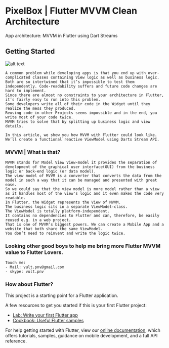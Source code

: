 # PixelBox | Flutter MVVM Clean Architecture

App architecture: MVVM in Flutter using Dart Streams

## Getting Started

![alt text](https://github.com/pixelboxx/fmvvm_pixelbox/blob/master/screenshots/mvvm_pattern.png)

```
A common problem while developing apps is that you end up with over-complicated classes containing View logic as well as business logic.
Both are so intertwined that it’s impossible to test them independently. Code-readability suffers and future code changes are hard to implement.
Since there are almost no constraints to your architecture in Flutter, it’s fairly easy to run into this problem.
Some developers write all of their code in the Widget until they realize the mess they produced.
Reusing code in other Projects seems impossible and in the end, you write most of your code twice.
MVVM tries to solve that by splitting up business logic and view details.

In this article, we show you how MVVM with Flutter could look like.
We’ll create a functional reactive ViewModel using Darts Stream API.
```

### MVVM | What is that?

```
MVVM stands for Model View View-model it provides the separation of development of the graphical user interface(GUI) from the business logic or back-end logic (or data model).
The view model of MVVM is a converter that converts the data from the model in such a way that it can be managed and presented with great ease.
So we could say that the view model is more model rather than a view as it handles most of the view's logic and it even makes the code very readable.
In Flutter, the Widget represents the View of MVVM.
The business logic sits in a separate ViewModel-class.
The ViewModel is totally platform-independent.
It contains no dependencies to Flutter and can, therefore, be easily reused e.g. in a web project.
That is one of MVVM’s biggest powers. We can create a Mobile App and a website that both share the same ViewModel.
You don’t need to reinvent and write the logic twice.
```

### Looking other good boys to help me bring more Flutter MVVM value to Flutter Lovers.

```
Touch me: 
- Mail: vult.pnv@gmail.com
- skype: vult.pnv
```

### How about Flutter?

This project is a starting point for a Flutter application.

A few resources to get you started if this is your first Flutter project:

- [Lab: Write your first Flutter app](https://flutter.dev/docs/get-started/codelab)
- [Cookbook: Useful Flutter samples](https://flutter.dev/docs/cookbook)

For help getting started with Flutter, view our
[online documentation](https://flutter.dev/docs), which offers tutorials,
samples, guidance on mobile development, and a full API reference.
